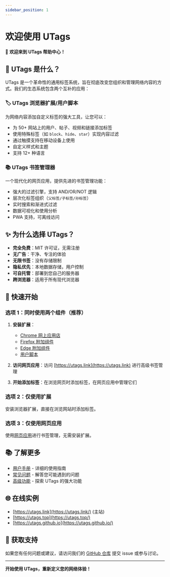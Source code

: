 ```yaml
---
sidebar_position: 1
---
```


# 欢迎使用 UTags

👋 **欢迎来到 UTags 帮助中心！**

## 🚀 UTags 是什么？

UTags 是一个革命性的通用标签系统，旨在彻底改变您组织和管理网络内容的方式。我们的生态系统包含两个互补的应用：

### 🏷️ UTags 浏览器扩展/用户脚本

为网络内容添加自定义标签的强大工具，让您可以：

- 为 50+ 网站上的用户、帖子、视频和链接添加标签
- 使用特殊标签（如 `block`、`hide`、`star`）实现内容过滤
- 通过触摸支持在移动设备上使用
- 自定义样式和主题
- 支持 12+ 种语言

### 📚 UTags 书签管理器

一个现代化的网页应用，提供先进的书签管理功能：

- 强大的过滤引擎，支持 AND/OR/NOT 逻辑
- 层次化标签组织（`父标签/子标签/孙标签`）
- 实时搜索和渐进式过滤
- 数据可视化和使用分析
- PWA 支持，可离线访问

## ✨ 为什么选择 UTags？

- **完全免费**：MIT 许可证，无需注册
- **无广告**：干净、专注的体验
- **无限书签**：没有存储限制
- **隐私优先**：本地数据存储，用户控制
- **可自托管**：部署到您自己的服务器
- **跨浏览器**：适用于所有现代浏览器

## 🚀 快速开始

### 选项 1：同时使用两个组件（推荐）

1. **安装扩展**：

   - [Chrome 网上应用店](https://chromewebstore.google.com/detail/utags-add-usertags-to-lin/kofjcnaphffjoookgahgjidofbdplgig)
   - [Firefox 附加组件](https://addons.mozilla.org/firefox/addon/utags/)
   - [Edge 附加组件](https://microsoftedge.microsoft.com/addons/detail/utags-add-usertags-to-l/bhlbflbehfoccjjenpekilgabbjjnphe)
   - [用户脚本](https://greasyfork.org/scripts/460718-utags-add-usertags-to-links)

2. **访问网页应用**：访问 [https://utags.link](https://utags.link) 进行高级书签管理

3. **开始添加标签**：在浏览网页时添加标签，在网页应用中管理它们

### 选项 2：仅使用扩展

安装浏览器扩展，直接在浏览网站时添加标签。

### 选项 3：仅使用网页应用

使用[网页应用](https://utags.link)进行书签管理，无需安装扩展。

## 📚 了解更多

- [用户手册](/help/user-manual) - 详细的使用指南
- [常见问题](/help/user-manual/faq) - 解答您可能遇到的问题
- [高级功能](/help/user-manual/advanced-features) - 探索 UTags 的强大功能

## 🌐 在线实例

- [https://utags.link](https://utags.link/) (主站)
- [https://utags.top](https://utags.top/)
- [https://utags.github.io](https://utags.github.io/)

## 🤝 获取支持

如果您有任何问题或建议，请访问我们的 [GitHub 仓库](https://github.com/utags/utags) 提交 issue 或参与讨论。

---

**开始使用 UTags，重新定义您的网络体验！**
